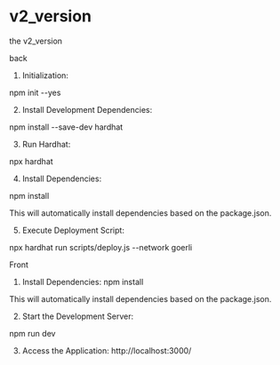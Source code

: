 # v2_version
the v2_version

back
1. Initialization:

npm init --yes

2. Install Development Dependencies:

npm install --save-dev hardhat

3. Run Hardhat:

npx hardhat

4. Install Dependencies:

npm install

This will automatically install dependencies based on the package.json.

5. Execute Deployment Script:

npx hardhat run scripts/deploy.js --network goerli

Front
1. Install Dependencies:
npm install

This will automatically install dependencies based on the package.json.

2. Start the Development Server:

npm run dev

3. Access the Application:
http://localhost:3000/